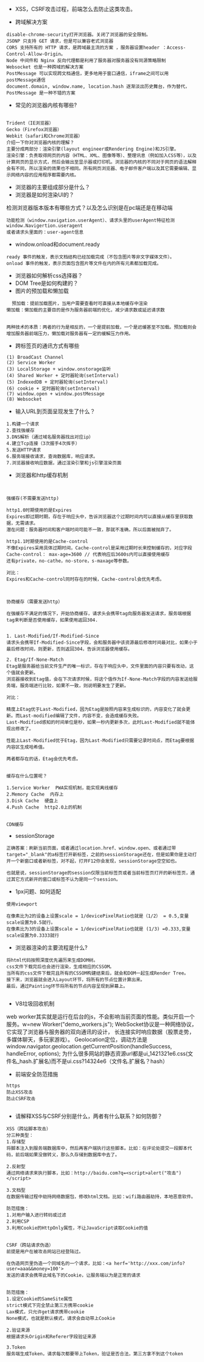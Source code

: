 - XSS，CSRF攻击过程，前端怎么去防止这类攻击。

- 跨域解决方案

```
disable-chrome-security打开浏览器。关闭了浏览器的安全限制。
JSONP 只支持 GET 请求，但是可以兼容老式浏览器
CORS 支持所有的 HTTP 请求，是跨域最主流的方案 ，服务器设置header ：Access-Control-Allow-Origin。
Node 中间件和 Nginx 反向代理都是利用了服务器对服务器没有同源策略限制
Websocket 也是一种跨域的解决方案
PostMessage 可以实现跨文档通信，更多地用于窗口通信，iframe之间可以用postMessage通信
document.domain, window.name, location.hash 逐渐淡出历史舞台，作为替代， PostMessage 是一种不错的方案

```

- 常见的浏览器内核有哪些?

```

Trident（IE浏览器）
Gecko（Firefox浏览器）
Webkit（safari和Chrome浏览器）
介绍一下你对浏览器内核的理解？
主要分成两部分：渲染引擎(layout engineer或Rendering Engine)和JS引擎。
渲染引擎：负责取得网页的内容（HTML、XML、图像等等）、整理讯息（例如加入CSS等），以及计算网页的显示方式，然后会输出至显示器或打印机。浏览器的内核的不同对于网页的语法解释会有不同，所以渲染的效果也不相同。所有网页浏览器、电子邮件客户端以及其它需要编辑、显示网络内容的应用程序都需要内核。

```
- 浏览器的主要组成部分是什么？
- 浏览器是如何渲染UI的？

检测浏览器版本版本有哪些方式？以及怎么识别是在pc端还是在移动端

``` 
功能检测（window.navigation.userAgent）、请求头里的userAgent特征检测
window.Navigertion.useragent
或者请求头里面的：user-agent信息

```


- window.onload和document.ready
```
ready 事件的触发，表示文档结构已经加载完成（不包含图片等非文字媒体文件）。
onload 事件的触发，表示页面包含图片等文件在内的所有元素都加载完成。
```

- 浏览器如何解析css选择器？
- DOM Tree是如何构建的？
- 图片的预加载和懒加载
```
  预加载：提前加载图片，当用户需要查看时可直接从本地缓存中渲染
懒加载：懒加载的主要目的是作为服务器前端的优化，减少请求数或延迟请求数


两种技术的本质：两者的行为是相反的，一个是提前加载，一个是迟缓甚至不加载。预加载则会增加服务器前端压力，懒加载对服务器有一定的缓解压力作用。

```

- 跨标签页的通讯方式有哪些
```
(1) BroadCast Channel
(2) Service Worker
(3) LocalStorage + window.onstorage监听
(4) Shared Worker + 定时器轮询(setInterval)
(5) IndexedDB + 定时器轮询(setInterval)
(6) cookie + 定时器轮询(setInterval)
(7) window.open + window.postMessage
(8) Websocket
```

- 输入URL到页面呈现发生了什么？
``` 
1.构建一个请求
2.查找强缓存
3.DNS解析（通过域名服务器找出对应ip）
4.建立Tcp连接（3次握手4次挥手）
5.发送HTTP请求
6.服务端接收请求，查询数据库，响应请求。
7.浏览器接收响应数据，通过渲染引擎和js引擎渲染页面

```

- 浏览器和http缓存机制

```


强缓存(不需要发送http)

http1.0时期使用的是Expires
Expires即过期时期，存在于响应头中，告诉浏览器这个过期时间内可以直接从缓存里获取数据，无需请求。
潜在问题：服务器时间和客户端时间可能不一致，那就不准确，所以后面被抛弃了。

http1.1时期使用的是Cache-control
不像Expires采用具体过期时间，Cache-control是采用过期时长来控制缓存的，对应字段Cache-control： max-age=3600 // 代表响应后3600s内可以直接使用缓存
还有private，no-cathe，no-store，s-maxage等参数。

对比：
Expires和Cache-control同时存在的时候，Cache-control会优先考虑。



协商缓存（需要发送http）

在强缓存不满足的情况下，开始协商缓存，请求头会携带tag向服务器发送请求，服务端根据tag来判断是否使用缓存，如果使用返回304.


1. Last-Modified/If-Modified-Since
请求头会携带If-Modified-Since字段，会和服务器中该资源最后修改时间最对比，如果小于最后修改时间，则更新，否则返回304，告诉浏览器使用缓存。

2. Etag/If-None-Match
Etag是服务器给当前文件生产的唯一标识，存在于响应头中，文件里面的内容只要有改动，这个值就会更新。
浏览器接收到Etag值，会在下次请求时候，将这个值作为If-None-Match字段的内容发送给服务端，服务端进行比较，如果不一致，则说明要发生了更新。

对比：

精度上Etag优于Last-Modified，因为Etag是按照内容来生成标识的，内容变化了就会更新。而Last-modified编辑了文件，内容不变，会造成缓存失败。
Last-Modified感知的时间单位是秒，如果一秒内更新多次，此时Last-Modified就不能体现出修改了。

性能上Last-Modified优于Etag，因为Last-Modified只需要记录时间点，而Etag要根据内容区生成哈希值。

两者都存在的话，Etag会优先考虑。


缓存在什么位置呢？

1.Service Worker  PWA实现机制，能实现离线缓存
2.Memory Cache  内存上
3.Disk Cache  硬盘上
4.Push Cache  http2.0上的机制


CDN缓存

```


- sessionStorage

``` 
正确答案：刷新当前页面，或者通过location.href、window.open、或者通过带target="_blank"的a标签打开新标签，之前的sessionStorage还在，但是如果你是主动打开一个新窗口或者新标签，对不起，打开F12你会发现，sessionStorage空空如也。

也就是说，sessionStorage的session仅限当前标签页或者当前标签页打开的新标签页，通过其它方式新开的窗口或标签不认为是同一个session。

```

- 1px问题、如何适配

```  
使用viewport

在像素比为2的设备上设置scale = 1/devicePixelRatio也就是（1/2） = 0.5,变量scale设置为0.5就行。
在像素比为3的设备上设置scale = 1/devicePixelRatio也就是 (1/3) =0.333,变量scale设置为0.3333就行

```
- 浏览器渲染的主要流程是什么?

```
将html代码按照深度优先遍历来生成DOM树。
css文件下载完后也会进行渲染，生成相应的CSSOM。
当所有的css文件下载完且所有的CSSOM构建结束后，就会和DOM一起生成Render Tree。
接下来，浏览器就会进入Layout环节，将所有的节点位置计算出来。
最后，通过Painting环节将所有的节点内容呈现到屏幕上。


```


- V8垃圾回收机制

web worker其实就是运行在后台的js，不会影响当前页面的性能。类似开启一个服务。w=new Worker("demo_workers.js");
WebSocket协议是一种网络协议，它实现了浏览器与服务器的双向通讯的设计，
长连接实时响应数据（股票走势，多媒体聊天，多玩家游戏）。
Geolocation定位，调动方法是window.navigator.geolocation.getCurrentPosition(handleSuccess, handleError, options);
为什么很多网站的静态资源url都是ui_1421321e6.css(文件名_hash.扩展名)而不是ui.css?14324e6（文件名.扩展名？hash）


- 前端安全防范措施

```
https
防止XSS攻击
防止CSRF攻击


```

- 请解释XSS与CSRF分别是什么，两者有什么联系？如何防御？
``` 
XSS（跨站脚本攻击）
分三种类型：
1.存储型
将脚本注入到服务端数据库中，然后再客户端执行这些脚本。比如：在评论处提交一段脚本代码，前后端如果没做转义，那么久存储到数据库中去了。

2.反射型
通过网络请求来执行脚本，比如：http://baidu.com?q=<script>alert("攻击")</script>

3.文档型
在数据传输过程中劫持网络数据包，修改html文档。比如：wifi路由器劫持，本地恶意软件。

防范措施：
1.对用户输入进行转码或过滤
2.利用CSP
3.利用Cookie的HttpOnly属性，不让JavaScript读取Cookie的值


CSRF（跨站请求伪造）
前提是用户在被攻击网站已经登陆过。

在伪造网页里伪造一个同域名的一个请求，比如：<a herf='http://xxx.com/info?user=aaa&&money=100'>
发送的请求会携带此域名下的Cookie，让服务端以为是正常的请求


防范措施：
1.设定Cookie的SameSite属性
strict模式下完全禁止第三方携带cookie
Lax模式，只允许get请求携带cookie
None模式，也就是默认模式，请求会自动带上Cookie

2.验证来源
根据请求头Origin和Referer字段验证来源

3.Token
服务端生成Token，请求每次都要带上Token，验证是否合法，第三方拿不到这个token


```